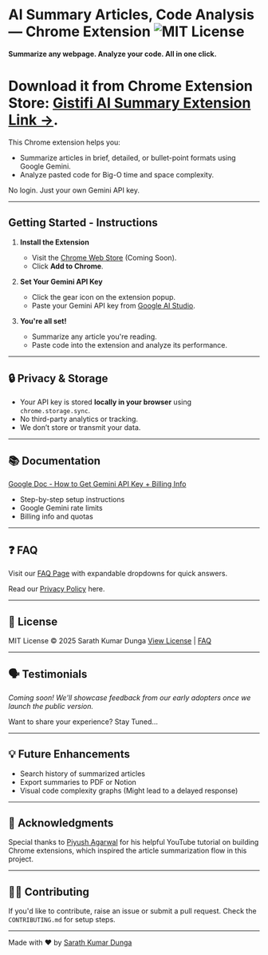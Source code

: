 # AI Summary Articles, Code Analysis — Chrome Extension ![MIT License](https://img.shields.io/badge/license-MIT-green)

**Summarize any webpage. Analyze your code. All in one click.**

# Download it from Chrome Extension Store: [Gistifi AI Summary Extension Link ->](https://chromewebstore.google.com/detail/oejfheefemcebogcabeedgikkhdgpdhg?utm_source=item-share-cb).

This Chrome extension helps you:

- Summarize articles in brief, detailed, or bullet-point formats using Google Gemini.
- Analyze pasted code for Big-O time and space complexity.

No login. Just your own Gemini API key.

---

## Getting Started - Instructions

1. **Install the Extension**

   - Visit the [Chrome Web Store](#) (Coming Soon).
   - Click **Add to Chrome**.

2. **Set Your Gemini API Key**

   - Click the gear icon on the extension popup.
   - Paste your Gemini API key from [Google AI Studio](https://makersuite.google.com/app/apikey).

3. **You're all set!**

   - Summarize any article you're reading.
   - Paste code into the extension and analyze its performance.

---

## 🔒 Privacy & Storage

- Your API key is stored **locally in your browser** using `chrome.storage.sync`.
- No third-party analytics or tracking.
- We don’t store or transmit your data.

---

## 📚 Documentation

[Google Doc - How to Get Gemini API Key + Billing Info](https://docs.google.com/document/d/1rDcfkPIugkY8ZCy-x9b7r6iygx5ot7Wcyjj7Bp24tcY/edit?tab=t.0)

- Step-by-step setup instructions
- Google Gemini rate limits
- Billing info and quotas

---

## ❓ FAQ

Visit our [FAQ Page]([./faq.html](https://gistifi-home.vercel.app/faq.html)) with expandable dropdowns for quick answers.

Read our [Privacy Policy](https://docs.google.com/document/d/17a9Zp0bbkg_2T57FeZlP1h6QiXehRoFh5cPQuDg4gbw/edit?usp=sharing) here.

---

## 📝 License

MIT License © 2025 Sarath Kumar Dunga
[View License](./LICENSE) | [FAQ](./faq.html)

---

## 🗣️ Testimonials

_Coming soon! We'll showcase feedback from our early adopters once we launch the public version._

Want to share your experience? Stay Tuned...

---

## 💡 Future Enhancements

- Search history of summarized articles
- Export summaries to PDF or Notion
- Visual code complexity graphs (Might lead to a delayed response)

---

## 🙏 Acknowledgments

Special thanks to [Piyush Agarwal](https://www.youtube.com/@RoadsideCoder) for his helpful YouTube tutorial on building Chrome extensions, which inspired the article summarization flow in this project.

---

## 👨‍💻 Contributing

If you'd like to contribute, raise an issue or submit a pull request.
Check the `CONTRIBUTING.md` for setup steps.

---

Made with ❤️ by [Sarath Kumar Dunga](https://www.linkedin.com/in/sarathkumardunga)

